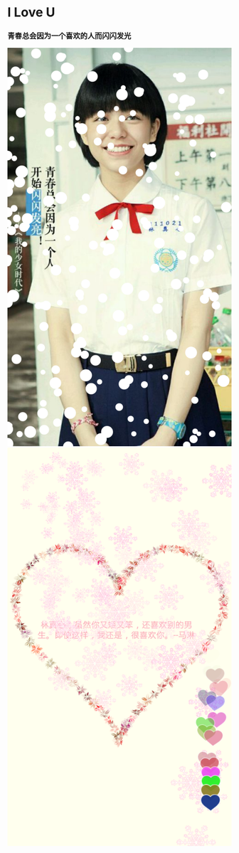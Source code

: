 # I Love U

### 青春总会因为一个喜欢的人而闪闪发光
![Block detail](screenshots/zhengxin.png "林真心，虽然你又矮又笨，还喜欢别的男生。即使这样，我还是，很喜欢你。")
![Block detail](screenshots/love.png "我的愿望，就是希望你的愿望里也有我")